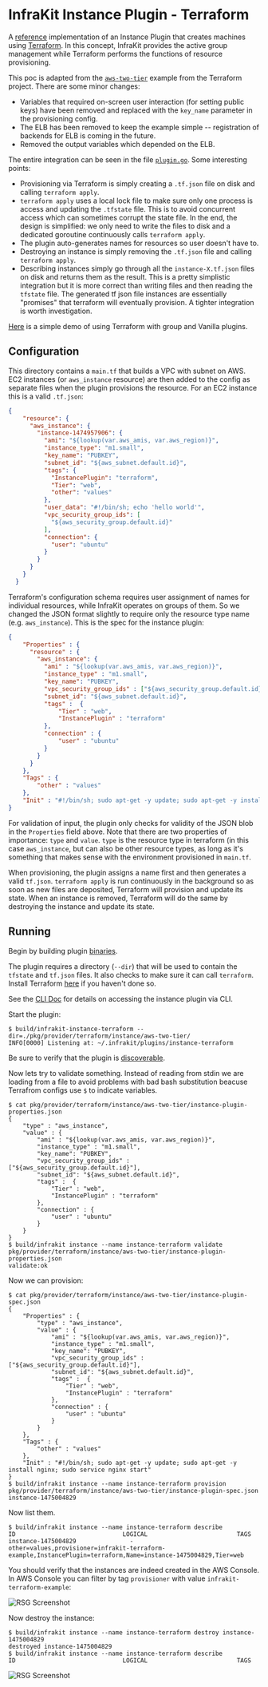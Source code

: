InfraKit Instance Plugin - Terraform
=====================================

A [reference](/README.md#reference-implementations) implementation of an Instance Plugin that creates machines
using [Terraform](https://www.terraform.io).  In this concept, InfraKit provides the active group management while
Terraform performs the functions of resource provisioning.

This poc is adapted from the [`aws-two-tier`](https://github.com/hashicorp/terraform/tree/master/examples/aws-two-tier)
example from the Terraform project. There are some minor changes:

  + Variables that required on-screen user interaction (for setting public keys) have been removed
  and replaced with the `key_name` parameter in the provisioning config.
  + The ELB has been removed to keep the example simple -- registration of backends for ELB is
  coming in the future.
  + Removed the output variables which depended on the ELB.

The entire integration can be seen in the file [`plugin.go`](plugin.go).  Some interesting points:

  + Provisioning via Terraform is simply creating a `.tf.json` file on disk and calling `terraform apply`.
  + `terraform apply` uses a local lock file to make sure only one process is access and updating the
  `.tfstate` file.  This is to avoid concurrent access which can sometimes corrupt the state file.
  In the end, the design is simplified:  we only need to write the files to disk and a dedicated
  goroutine continuously calls `terraform apply`.  
  + The plugin auto-generates names for resources so user doesn't have to.
  + Destroying an instance is simply removing the `.tf.json` file and calling `terraform apply`.
  + Describing instances simply go through all the `instance-X.tf.json` files on disk and returns them
  as the result. This is a pretty simplistic integration but it is more correct than writing files
  and then reading the `tfstate` file.  The generated tf json file instances are essentially
  "promises" that terraform will eventually provision. A tighter integration is worth investigation.

[Here](cattle_demo.md) is a simple demo of using Terraform with group and Vanilla plugins.

## Configuration

This directory contains a `main.tf` that builds a VPC with subnet on AWS.  EC2 instances
(or `aws_instance` resource) are then added to the config as separate files when the plugin provisions
the resource.  For an EC2 instance this is a valid `.tf.json`:

```json
{
    "resource": {
      "aws_instance": {
        "instance-1474957906": {
          "ami": "${lookup(var.aws_amis, var.aws_region)}",
          "instance_type": "m1.small",
          "key_name": "PUBKEY",
          "subnet_id": "${aws_subnet.default.id}",
          "tags": {
            "InstancePlugin": "terraform",
            "Tier": "web",
            "other": "values"
          },
          "user_data": "#!/bin/sh; echo 'hello world'",
          "vpc_security_group_ids": [
            "${aws_security_group.default.id}"
          ],
          "connection": {
            "user": "ubuntu"
          }
        }
      }
    }
  }
```

Terraform's configuration schema requires user assignment of names for individual resources, while
InfraKit operates on groups of them.  So we changed the JSON format slightly to require only the
resource type name (e.g. `aws_instance`).  This is the spec for the instance plugin:

```json
{
    "Properties" : {
      "resource" : {
        "aws_instance": {
          "ami" : "${lookup(var.aws_amis, var.aws_region)}",
          "instance_type" : "m1.small",
          "key_name": "PUBKEY",
          "vpc_security_group_ids" : ["${aws_security_group.default.id}"],
          "subnet_id": "${aws_subnet.default.id}",
          "tags" :  {
              "Tier" : "web",
              "InstancePlugin" : "terraform"
          },
          "connection" : {
              "user" : "ubuntu"
          }
        }
      }
    },
    "Tags" : {
        "other" : "values"
    },
    "Init" : "#!/bin/sh; sudo apt-get -y update; sudo apt-get -y install nginx; sudo service nginx start"
}
```

For validation of input, the plugin only checks for validity of the JSON blob in the `Properties` field
above.  Note that there are two properties of importance: `type` and `value`.  `type` is the resource
type in terraform (in this case `aws_instance`, but can also be other resource types, as long as it's
something that makes sense with the environment provisioned in `main.tf`.

When provisioning, the plugin assigns a name first and then generates a valid `tf.json`.  `terraform apply`
is run continuously in the background so as soon as new files are deposited, Terraform will provision
and update its state.  When an instance is removed, Terraform will do the same by destroying the instance
and update its state.


## Running

Begin by building plugin [binaries](/README.md#binaries).

The plugin requires a directory (`--dir`) that will be used to contain the `tfstate` and `tf.json`
files.  It also checks to make sure it can call `terraform`.
Install Terraform [here](https://www.terraform.io/downloads.html) if you haven't done so.

See the [CLI Doc](/cmd/cli/README.md) for details on accessing the instance plugin via CLI.

Start the plugin:

```shell
$ build/infrakit-instance-terraform --dir=./pkg/provider/terraform/instance/aws-two-tier/
INFO[0000] Listening at: ~/.infrakit/plugins/instance-terraform
```

Be sure to verify that the plugin is [discoverable](/cmd/cli/README.md#list-plugins).

Now lets try to validate something.  Instead of reading from stdin we are loading from a file
to avoid problems with bad bash substitution beacuse Terrafrom configs use `$` to indicate variables.

```shell
$ cat pkg/provider/terraform/instance/aws-two-tier/instance-plugin-properties.json
{
    "type" : "aws_instance",
    "value" : {
        "ami" : "${lookup(var.aws_amis, var.aws_region)}",
        "instance_type" : "m1.small",
        "key_name": "PUBKEY",
        "vpc_security_group_ids" : ["${aws_security_group.default.id}"],
        "subnet_id": "${aws_subnet.default.id}",
        "tags" :  {
            "Tier" : "web",
            "InstancePlugin" : "terraform"
        },
        "connection" : {
            "user" : "ubuntu"
        }
    }
}
$ build/infrakit instance --name instance-terraform validate pkg/provider/terraform/instance/aws-two-tier/instance-plugin-properties.json
validate:ok
```

Now we can provision:

```shell
$ cat pkg/provider/terraform/instance/aws-two-tier/instance-plugin-spec.json
{
    "Properties" : {
        "type" : "aws_instance",
        "value" : {
            "ami" : "${lookup(var.aws_amis, var.aws_region)}",
            "instance_type" : "m1.small",
            "key_name": "PUBKEY",
            "vpc_security_group_ids" : ["${aws_security_group.default.id}"],
            "subnet_id": "${aws_subnet.default.id}",
            "tags" :  {
                "Tier" : "web",
                "InstancePlugin" : "terraform"
            },
            "connection" : {
                "user" : "ubuntu"
            }
        }
    },
    "Tags" : {
        "other" : "values"
    },
    "Init" : "#!/bin/sh; sudo apt-get -y update; sudo apt-get -y install nginx; sudo service nginx start"
}
$ build/infrakit instance --name instance-terraform provision pkg/provider/terraform/instance/aws-two-tier/instance-plugin-spec.json
instance-1475004829
```

Now list them.

```shell
$ build/infrakit instance --name instance-terraform describe
ID                            	LOGICAL                       	TAGS
instance-1475004829           	  -                           	other=values,provisioner=infrakit-terraform-example,InstancePlugin=terraform,Name=instance-1475004829,Tier=web
```

You should verify that the instances are indeed created in the AWS Console.
In AWS Console you can filter by tag `provisioner` with value `infrakit-terraform-example`:

![RSG Screenshot](example.png)

Now destroy the instance:

```shell
$ build/infrakit instance --name instance-terraform destroy instance-1475004829
destroyed instance-1475004829
$ build/infrakit instance --name instance-terraform describe
ID                            	LOGICAL                       	TAGS
```

![RSG Screenshot](terminated.png)
